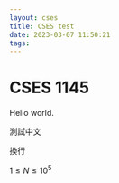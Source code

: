```yaml
---
layout: cses
title: CSES test
date: 2023-03-07 11:50:21
tags:
---
```


# CSES 1145
Hello world.  

測試中文  

換行

$1 \leq N \leq 10^5$ 

